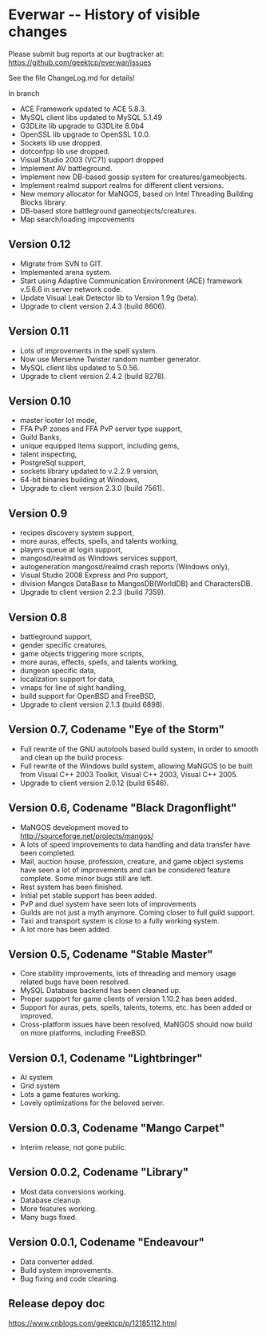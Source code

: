 # Everwar -- History of visible changes

Please submit bug reports at our bugtracker at:
https://github.com/geektcp/everwar/issues

See the file ChangeLog.md for details!

In branch
 * ACE Framework updated to ACE 5.8.3.
 * MySQL client libs updated to MySQL 5.1.49
 * G3DLite lib upgrade to G3DLite 8.0b4
 * OpenSSL lib upgrade to OpenSSL 1.0.0.
 * Sockets lib use dropped.
 * dotconfpp lib use dropped.
 * Visual Studio 2003 (VC71) support dropped
 * Implement AV battleground.
 * Implement new DB-based gossip system for creatures/gameobjects.
 * Implement realmd support realms for different client versions.
 * New memory allocator for MaNGOS, based on Intel Threading Building Blocks library.
 * DB-based store battleground gameobjects/creatures.
 * Map search/loading improvements

## Version 0.12
 * Migrate from SVN to GIT.
 * Implemented arena system.
 * Start using Adaptive Communication Environment (ACE) framework v.5.6.6 in server network code.
 * Update Visual Leak Detector lib to Version 1.9g (beta).
 * Upgrade to client version 2.4.3 (build 8606).

## Version 0.11
 * Lots of improvements in the spell system.
 * Now use Mersenne Twister random number generator.
 * MySQL client libs updated to 5.0.56.
 * Upgrade to client version 2.4.2 (build 8278).

## Version 0.10
 * master looter lot mode,
 * FFA PvP zones and FFA PvP server type support,
 * Guild Banks,
 * unique equipped items support, including gems,
 * talent inspecting,
 * PostgreSql support,
 * sockets library updated to v.2.2.9 version,
 * 64-bit binaries building at Windows,
 * Upgrade to client version 2.3.0 (build 7561).

## Version 0.9
 * recipes discovery system support,
 * more auras, effects, spells, and talents working,
 * players queue at login support,
 * mangosd/realmd as Windows services support,
 * autogeneration mangosd/realmd crash reports (Windows only),
 * Visual Studio 2008 Express and Pro support,
 * division Mangos DataBase to MangosDB(WorldDB) and CharactersDB.
 * Upgrade to client version 2.2.3 (build 7359).

## Version 0.8
 * battleground support,
 * gender specific creatures,
 * game objects triggering more scripts,
 * more auras, effects, spells, and talents working,
 * dungeon specific data,
 * localization support for data,
 * vmaps for line of sight handling,
 * build support for OpenBSD and FreeBSD,
 * Upgrade to client version 2.1.3 (build 6898).

## Version 0.7, Codename "Eye of the Storm"
 * Full rewrite of the GNU autotools based build system, in order to
   smooth and clean up the build process.
 * Full rewrite of the Windows build system, allowing MaNGOS to be built
   from Visual C++ 2003 Toolkit, Visual C++ 2003, Visual C++ 2005.
 * Upgrade to client version 2.0.12 (build 6546).

## Version 0.6, Codename "Black Dragonflight"
 * MaNGOS development moved to http://sourceforge.net/projects/mangos/
 * A lots of speed improvements to data handling and data transfer have been
   completed.
 * Mail, auction house, profession, creature, and game object systems have seen
   a lot of improvements and can be considered feature complete. Some minor bugs
   still are left.
 * Rest system has been finished.
 * Initial pet stable support has been added.
 * PvP and duel system have seen lots of improvements
 * Guilds are not just a myth anymore. Coming closer to full guild support.
 * Taxi and transport system is close to a fully working system.
 * A lot more has been added.

## Version 0.5, Codename "Stable Master"
 * Core stability improvements, lots of threading and memory usage related
   bugs have been resolved.
 * MySQL Database backend has been cleaned up.
 * Proper support for game clients of version 1.10.2 has been added.
 * Support for auras, pets, spells, talents, totems, etc. has been added
   or improved.
 * Cross-platform issues have been resolved, MaNGOS should now build on
   more platforms, including FreeBSD.

## Version 0.1, Codename "Lightbringer"
 * AI system
 * Grid system
 * Lots a game features working.
 * Lovely optimizations for the beloved server.

## Version 0.0.3, Codename "Mango Carpet"
 * Interim release, not gone public.

## Version 0.0.2, Codename "Library"
 * Most data conversions working.
 * Database cleanup.
 * More features working.
 * Many bugs fixed.

## Version 0.0.1, Codename "Endeavour"
 * Data converter added.
 * Build system improvements.
 * Bug fixing and code cleaning.
 
## Release depoy doc
https://www.cnblogs.com/geektcp/p/12185112.html
